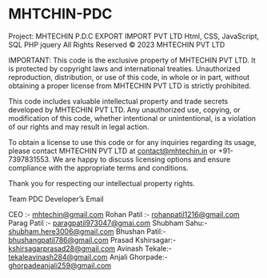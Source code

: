 # MHTCHIN-PDC
Project: MHTECHIN P.D.C EXPORT IMPORT PVT LTD  Html, CSS, JavaScript, SQL PHP jquery
All Rights Reserved © 2023 MHTECHIN PVT LTD

IMPORTANT: This code is the exclusive property of MHTECHIN PVT LTD. It is protected by copyright 
laws and international treaties. Unauthorized reproduction, distribution, or use of this code, in whole 
or in part, without obtaining a proper license from MHTECHIN PVT LTD is strictly prohibited.

This code includes valuable intellectual property and trade secrets developed by MHTECHIN PVT LTD.
Any unauthorized use, copying, or modification of this code, whether intentional or unintentional, is 
a violation of our rights and may result in legal action.

To obtain a license to use this code or for any inquiries regarding its usage, please contact MHTECHIN PVT LTD 
at  contact@mhtechin.in or +91-7397831553. We are happy to discuss licensing options and ensure compliance with 
the appropriate terms and conditions.

Thank you for respecting our intellectual property rights.

Team PDC
Developer’s Email 

CEO :- mhtechin@gmail.com
Rohan Patil :-  rohanpatil1216@gmail.com
Parag Patil :- paragpatil973047@gmai.com
Shubham Sahu:-  shubham.here3006@gmail.com
Bhushan Patil:- bhushangpatil786@gmail.com
Prasad Kshirsagar:- kshirsagarprasad28@gmail.com
Avinash Tekale:- tekaleavinash284@gmail.com
Anjali Ghorpade:- ghorpadeanjali259@gmail.com

